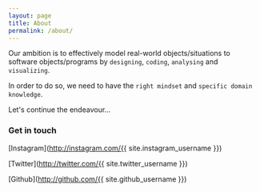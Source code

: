 ```yaml
---
layout: page
title: About
permalink: /about/
---
```

Our ambition is to effectively model real-world objects/situations to software objects/programs by `designing`, `coding`, `analysing` and `visualizing`.

In order to do so, we need to have the `right mindset` and `specific domain knowledge`.

Let's continue the endeavour...

### Get in touch
[Instagram](http://instagram.com/{{ site.instagram_username }})

[Twitter](http://twitter.com/{{ site.twitter_username }})

[Github](http://github.com/{{ site.github_username }})


